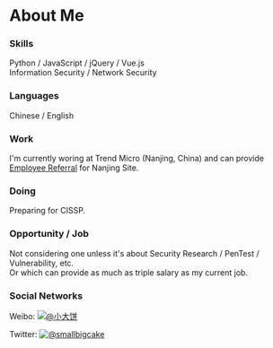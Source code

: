# About Me

### Skills

Python / JavaScript / jQuery / Vue.js  
Information Security / Network Security

### Languages
Chinese / English

### Work
I'm currently woring at Trend Micro (Nanjing, China) and can provide [Employee Referral](https://github.com/smallbigcake/TrendMicroJob) for Nanjing Site.

### Doing
Preparing for CISSP.

### Opportunity / Job
Not considering one unless it's about Security Research / PenTest / Vulnerability, etc.  
Or which can provide as much as triple salary as my current job.

### Social Networks
Weibo: [![@小大饼](https://img.shields.io/badge/%E5%B0%8F%E5%A4%A7%E9%A5%BC-%E5%8A%A0%E5%85%B3%E6%B3%A8-red?logo=sina-weibo&logoColor=red&labelColor=white)](https://weibo.com/smallbigcake)

Twitter: [![@smallbigcake](https://img.shields.io/twitter/follow/smallbigcake?style=social)](https://twitter.com/intent/follow?screen_name=smallbigcake)

